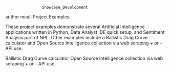                     Showcase_Development
author mcall
Project Examples: 

These project examples demonstrate several Artificial Intelligence applications written in Python, Data Analyst IDE quick setup, and Sentiment Analysis part of NPL. Other examples include a Ballistic Drag Curve calculator and Open Source Intelligence collection via web scraping + or – API use. 
 
 
 Ballistic Drag Curve calculator 
 Open Source Intelligence collection via web scraping + or – API use. 
